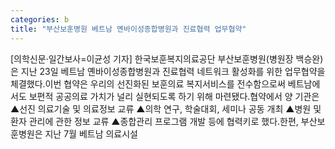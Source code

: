 ```yaml
---
categories: b
title: "부산보훈병원 베트남 옌바이성종합병원과 진료협력 업무협약"
---
```

[의학신문·일간보사=이균성 기자] 한국보훈복지의료공단 부산보훈병원(병원장 백승완)은 지난 23일 베트남 옌바이성종합병원과 진료협력 네트워크 활성화를 위한 업무협약을 체결했다.이번 협약은 우리의 선진화된 보훈의료 복지서비스를 전수함으로써 베트남에서도 보편적 공공의료 가치가 널리 실현되도록 하기 위해 마련됐다.협약에서 양 기관은 ▲선진 의료기술 및 의료정보 교류 ▲의학 연구, 학술대회, 세미나 공동 개최 ▲병원 및 환자 관리에 관한 정보 교류 ▲종합관리 프로그램 개발 등에 협력키로 했다.한편, 부산보훈병원은 지난 7월 베트남 의료시설